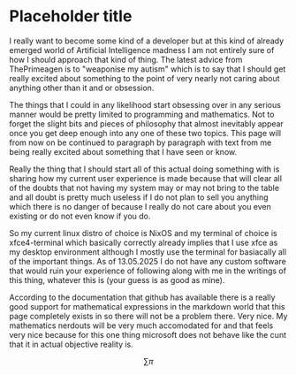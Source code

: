 # Placeholder title

I really want to become some kind of a developer but at this kind of already
emerged world of Artificial Intelligence madness I am not entirely sure of how
I should approach that kind of thing. The latest advice from ThePrimeagen is to
"weaponise my autism" which is to say that I should get really excited about
something to the point of very nearly not caring about anything other than
it and or obsession.

The things that I could in any likelihood start obsessing over in any serious
manner would be pretty limited to programming and mathematics. Not to forget
the slight bits and pieces of philosophy that almost inevitably appear once
you get deep enough into any one of these two topics. This page will from now
on be continued to paragraph by paragraph with text from me being really
excited about something that I have seen or know.

Really the thing that I should start all of this actual doing something with is
sharing how my current user experience is made because that will clear all of
the doubts that not having my system may or may not bring to the table and all
doubt is pretty much useless if I do not plan to sell you anything which there
is no danger of because I really do not care about you even existing or do not
even know if you do.

So my current linux distro of choice is NixOS and my terminal of choice is
xfce4-terminal which basically correctly already implies that I use xfce as
my desktop environment although I mostly use the terminal for basiacally all
of the important things. As of 13.05.2025 I do not have any custom software
that would ruin your experience of following along with me in the writings
of this thing, whatever this is (your guess is as good as mine).

According to the documentation that github has available there is a really
good support for mathematical expressions in the markdown world that this
page completely exists in so there will not be a problem there. Very nice.
My mathematics nerdouts will be very much accomodated for and that feels
very nice because for this one thing microsoft does not behave like the
cunt that it in actual objective reality is.

$$
\sum \pi
$$
